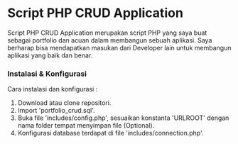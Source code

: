 # Script PHP CRUD Application

Script PHP CRUD Application merupakan script PHP yang saya buat sebagai portfolio dan acuan dalam membangun sebuah aplikasi. Saya berharap bisa mendapatkan masukan dari Developer lain untuk membangun aplikasi yang baik dan benar.

### Instalasi & Konfigurasi

Cara instalasi dan konfigurasi :

1. Download atau clone repositori.
2. Import 'portfolio_crud.sql'.
3. Buka file 'includes/config.php', sesuaikan konstanta 'URLROOT' dengan nama folder tempat menyimpan file (Optional).
4. Konfigurasi database terdapat di file 'includes/connection.php'.

